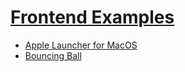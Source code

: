 # [Frontend Examples](https://polyakovin.github.io/front-examples/)

- [Apple Launcher for MacOS](https://polyakovin.github.io/front-examples/apple-launcher/)
- [Bouncing Ball](https://polyakovin.github.io/front-examples/bouncing-ball/)